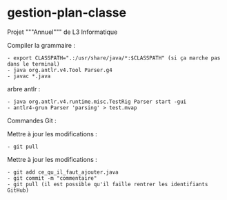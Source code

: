# gestion-plan-classe
Projet """Annuel""" de L3 Informatique

Compiler la grammaire :

	- export CLASSPATH=".:/usr/share/java/*:$CLASSPATH" (si ça marche pas dans le terminal)
	- java org.antlr.v4.Tool Parser.g4
	- javac *.java

arbre antlr :

	- java org.antlr.v4.runtime.misc.TestRig Parser start -gui
	- antlr4-grun Parser 'parsing' > test.mvap


Commandes Git :

Mettre à jour les modifications :

	- git pull

Mettre à jour les modifications :

	- git add ce_qu_il_faut_ajouter.java
	- git commit -m "commentaire"
	- git pull (il est possible qu'il faille rentrer les identifiants GitHub)
